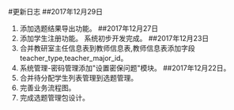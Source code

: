 ﻿﻿﻿﻿﻿﻿﻿#更新日志##2017年12月29日1. 添加选题结果导出功能。##2017年12月27日1. 添加学生注册功能。系统初步开发完成。##2017年12月23日1. 合并教研室主任信息表到教师信息表,教师信息表添加字段teacher_type,teacher_major_id。2. 系统管理-密码管理添加"设置密保问题"模块。##2017年12月22日。1. 合并待分配学生列表管理到选题管理。2. 完善业务流程图。3. 完成选题管理包设计。